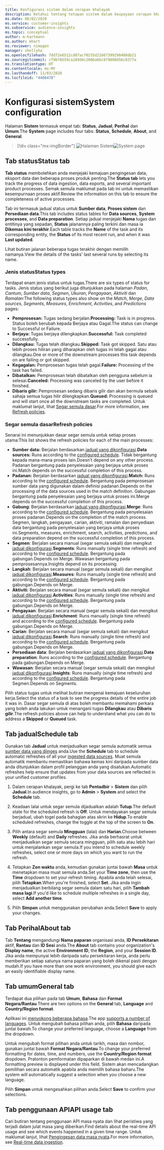 ```yaml
---
title: Konfigurasi sistem dalam cerapan khalayak
description: Ketahui tentang tetapan sistem dalam keupayaan cerapan khalayak Dynamics 365 Customer Insights.
ms.date: 06/02/2020
ms.service: customer-insights
ms.subservice: audience-insights
ms.topic: conceptual
author: m-hartmann
ms.author: mhart
ms.reviewer: nimagen
manager: shellyha
ms.openlocfilehash: 7dd72e6512cd87ac70235d21667399298408db21
ms.sourcegitcommit: cf9b78559ca189d4c2086a66c879098d56c0377a
ms.translationtype: HT
ms.contentlocale: ms-MY
ms.lasthandoff: 11/03/2020
ms.locfileid: "4406478"
---
```

# <a name="system-configuration"></a><span data-ttu-id="10dbb-103">Konfigurasi sistem</span><span class="sxs-lookup"><span data-stu-id="10dbb-103">System configuration</span></span>

<span data-ttu-id="10dbb-104">Halaman **Sistem** termasuk empat tab: **Status**, **Jadual**, **Perihal** dan **Umum**.</span><span class="sxs-lookup"><span data-stu-id="10dbb-104">The **System** page includes four tabs: **Status**, **Schedule**, **About**, and **General**.</span></span>

> [!div class="mx-imgBorder"]
> <span data-ttu-id="10dbb-105">![Halaman Sistem](media/system-tabs.png "Halaman Sistem")</span><span class="sxs-lookup"><span data-stu-id="10dbb-105">![System page](media/system-tabs.png "System page")</span></span>

## <a name="status-tab"></a><span data-ttu-id="10dbb-106">Tab status</span><span class="sxs-lookup"><span data-stu-id="10dbb-106">Status tab</span></span>

<span data-ttu-id="10dbb-107">**Tab status** membolehkan anda menjejaki kemajuan pengingesan data, eksport data dan beberapa proses produk penting.</span><span class="sxs-lookup"><span data-stu-id="10dbb-107">The **Status tab** lets you track the progress of data ingestion, data exports, and several important product processes.</span></span> <span data-ttu-id="10dbb-108">Semak semula maklumat pada tab ini untuk memastikan kesempurnaan proses aktif.</span><span class="sxs-lookup"><span data-stu-id="10dbb-108">Review the information on this tab to ensure the completeness of active processes.</span></span>

<span data-ttu-id="10dbb-109">Tab ini termasuk jadual status untuk **Sumber data**, **Proses sistem** dan **Persediaan data**.</span><span class="sxs-lookup"><span data-stu-id="10dbb-109">This tab includes status tables for **Data sources**, **System processes**, and **Data preparation**.</span></span> <span data-ttu-id="10dbb-110">Setiap jadual menjejaki **Nama** tugas dan entitinya yang sepadan, **Status** jalanannya paling terkini dan masa ia **Dikemas kini terakhir**.</span><span class="sxs-lookup"><span data-stu-id="10dbb-110">Each table tracks the **Name** of the task and its corresponding entity, the **Status** of its most recent run, and when it was **Last updated**.</span></span>

<span data-ttu-id="10dbb-111">Lihat butiran jalanan beberapa tugas terakhir dengan memilih namanya.</span><span class="sxs-lookup"><span data-stu-id="10dbb-111">View the details of the tasks' last several runs by selecting its name.</span></span>

### <a name="status-types"></a><span data-ttu-id="10dbb-112">Jenis status</span><span class="sxs-lookup"><span data-stu-id="10dbb-112">Status types</span></span>

<span data-ttu-id="10dbb-113">Terdapat enam jenis status untuk tugas.</span><span class="sxs-lookup"><span data-stu-id="10dbb-113">There are six types of status for tasks.</span></span> <span data-ttu-id="10dbb-114">Jenis status yang berikut juga ditunjukkan pada halaman *Padan*, *Cantum*, *Sumber data*, *Segmen*, *Ukuran*, *Pengayaan*, *Aktiviti* dan *Ramalan*:</span><span class="sxs-lookup"><span data-stu-id="10dbb-114">The following status types also show on the *Match*, *Merge*, *Data sources*, *Segments*, *Measures*, *Enrichment*, *Activities*, and *Predictions* pages:</span></span>

- <span data-ttu-id="10dbb-115">**Pemprosesan:** Tugas sedang berjalan.</span><span class="sxs-lookup"><span data-stu-id="10dbb-115">**Processing:** Task is in progress.</span></span> <span data-ttu-id="10dbb-116">Status boleh berubah kepada Berjaya atau Gagal.</span><span class="sxs-lookup"><span data-stu-id="10dbb-116">The status can change to Successful or Failure.</span></span>
- <span data-ttu-id="10dbb-117">**Berjaya:** Tugas berjaya dilengkapkan.</span><span class="sxs-lookup"><span data-stu-id="10dbb-117">**Successful:** Task completed successfully.</span></span>
- <span data-ttu-id="10dbb-118">**Dilangkau:** Tugas telah dilangkau.</span><span class="sxs-lookup"><span data-stu-id="10dbb-118">**Skipped:** Task got skipped.</span></span> <span data-ttu-id="10dbb-119">Satu atau lebih proses hiliran yang diharapkan oleh tugas ini telah gagal atau dilangkau.</span><span class="sxs-lookup"><span data-stu-id="10dbb-119">One or more of the downstream processes this task depends on are failing or got skipped.</span></span>
- <span data-ttu-id="10dbb-120">**Kegagalan:** Pemprosesan tugas telah gagal.</span><span class="sxs-lookup"><span data-stu-id="10dbb-120">**Failure:** Processing  of the task has failed.</span></span>
- <span data-ttu-id="10dbb-121">**Dibatalkan:** Pemprosesan telah dibatalkan oleh pengguna sebelum ia selesai.</span><span class="sxs-lookup"><span data-stu-id="10dbb-121">**Canceled:** Processing was canceled by the user before it finished.</span></span>
- <span data-ttu-id="10dbb-122">**Dibaris gilir:** Pemprosesan sedang dibaris gilir dan akan bermula sebaik sahaja semua tugas hilir dilengkapkan.</span><span class="sxs-lookup"><span data-stu-id="10dbb-122">**Queued:** Processing is queued and will start once all the downstream tasks are completed.</span></span> <span data-ttu-id="10dbb-123">Untuk maklumat lanjut, lihat [Segar semula dasar](#refresh-policies).</span><span class="sxs-lookup"><span data-stu-id="10dbb-123">For more information, see [Refresh policies](#refresh-policies).</span></span>

### <a name="refresh-policies"></a><span data-ttu-id="10dbb-124">Segar semula dasar</span><span class="sxs-lookup"><span data-stu-id="10dbb-124">Refresh policies</span></span>

<span data-ttu-id="10dbb-125">Senarai ini menunjukkan dasar segar semula untuk setiap proses utama:</span><span class="sxs-lookup"><span data-stu-id="10dbb-125">This list shows the refresh policies for each of the main processes:</span></span>

- <span data-ttu-id="10dbb-126">**Sumber data:** Berjalan berdasarkan [jadual yang dikonfigurasi](#schedule-tab).</span><span class="sxs-lookup"><span data-stu-id="10dbb-126">**Data sources:** Runs according to the [configured schedule](#schedule-tab).</span></span> <span data-ttu-id="10dbb-127">Tidak bergantung kepada mana-mana proses lain.</span><span class="sxs-lookup"><span data-stu-id="10dbb-127">Doesn't depend on any other process.</span></span> <span data-ttu-id="10dbb-128">Padanan bergantung pada penyelesaian yang berjaya untuk proses ini.</span><span class="sxs-lookup"><span data-stu-id="10dbb-128">Match depends on the successful completion of this process.</span></span>
- <span data-ttu-id="10dbb-129">**Padanan:** Berjalan berdasarkan [jadual yang dikonfigurasi](#schedule-tab).</span><span class="sxs-lookup"><span data-stu-id="10dbb-129">**Match:** Runs according to the [configured schedule](#schedule-tab).</span></span> <span data-ttu-id="10dbb-130">Bergantung pada pemprosesan sumber data yang digunakan dalam definisi padanan.</span><span class="sxs-lookup"><span data-stu-id="10dbb-130">Depends on the processing of the data sources used in the match definition.</span></span> <span data-ttu-id="10dbb-131">Gabungan bergantung pada penyelesaian yang berjaya untuk proses ini.</span><span class="sxs-lookup"><span data-stu-id="10dbb-131">Merge depends on the successful completion of this process.</span></span>
- <span data-ttu-id="10dbb-132">**Gabung**: Berjalan berdasarkan [jadual yang dikonfigurasi](#schedule-tab).</span><span class="sxs-lookup"><span data-stu-id="10dbb-132">**Merge**: Runs according to the [configured schedule](#schedule-tab).</span></span> <span data-ttu-id="10dbb-133">Bergantung pada penyelesaian proses padanan.</span><span class="sxs-lookup"><span data-stu-id="10dbb-133">Depends on the completion of the match process.</span></span> <span data-ttu-id="10dbb-134">Segmen, langkah, pengayaan, carian, aktiviti, ramalan dan penyediaan data bergantung pada penyelesaian yang berjaya untuk proses ini.</span><span class="sxs-lookup"><span data-stu-id="10dbb-134">Segments, measures, enrichment, search, activities, predictions, and data preparation depend on the successful completion of this process.</span></span>
- <span data-ttu-id="10dbb-135">**Segmen**: Berjalan secara manual (segar semula sekali) dan mengikut [jadual dikonfigurasi](#schedule-tab).</span><span class="sxs-lookup"><span data-stu-id="10dbb-135">**Segments**: Runs manually (single time refresh) and according to the [configured schedule](#schedule-tab).</span></span> <span data-ttu-id="10dbb-136">Bergantung pada gabungan.</span><span class="sxs-lookup"><span data-stu-id="10dbb-136">Depends on Merge.</span></span> <span data-ttu-id="10dbb-137">Wawasan bergantung pada pemprosesannya.</span><span class="sxs-lookup"><span data-stu-id="10dbb-137">Insights depend on its processing.</span></span>
- <span data-ttu-id="10dbb-138">**Langkah**: Berjalan secara manual (segar semula sekali) dan mengikut [jadual dikonfigurasi](#schedule-tab).</span><span class="sxs-lookup"><span data-stu-id="10dbb-138">**Measures**: Runs manually (single time refresh) and according to the [configured schedule](#schedule-tab).</span></span> <span data-ttu-id="10dbb-139">Bergantung pada gabungan.</span><span class="sxs-lookup"><span data-stu-id="10dbb-139">Depends on Merge.</span></span>
- <span data-ttu-id="10dbb-140">**Aktiviti**: Berjalan secara manual (segar semula sekali) dan mengikut [jadual dikonfigurasi](#schedule-tab).</span><span class="sxs-lookup"><span data-stu-id="10dbb-140">**Activities**: Runs manually (single time refresh) and according to the [configured schedule](#schedule-tab).</span></span> <span data-ttu-id="10dbb-141">Bergantung pada gabungan.</span><span class="sxs-lookup"><span data-stu-id="10dbb-141">Depends on Merge.</span></span>
- <span data-ttu-id="10dbb-142">**Pengayaan**: Berjalan secara manual (segar semula sekali) dan mengikut [jadual dikonfigurasi](#schedule-tab).</span><span class="sxs-lookup"><span data-stu-id="10dbb-142">**Enrichment**: Runs manually (single time refresh) and according to the [configured schedule](#schedule-tab).</span></span> <span data-ttu-id="10dbb-143">Bergantung pada gabungan.</span><span class="sxs-lookup"><span data-stu-id="10dbb-143">Depends on Merge.</span></span>
- <span data-ttu-id="10dbb-144">**Carian**: Berjalan secara manual (segar semula sekali) dan mengikut [jadual dikonfigurasi](#schedule-tab).</span><span class="sxs-lookup"><span data-stu-id="10dbb-144">**Search**: Runs manually (single time refresh) and according to the [configured schedule](#schedule-tab).</span></span> <span data-ttu-id="10dbb-145">Bergantung pada gabungan.</span><span class="sxs-lookup"><span data-stu-id="10dbb-145">Depends on Merge.</span></span>
- <span data-ttu-id="10dbb-146">**Persediaan data**: Berjalan berdasarkan [jadual yang dikonfigurasi](#schedule-tab).</span><span class="sxs-lookup"><span data-stu-id="10dbb-146">**Data preparation**: Runs according to the [configured schedule](#schedule-tab).</span></span> <span data-ttu-id="10dbb-147">Bergantung pada gabungan.</span><span class="sxs-lookup"><span data-stu-id="10dbb-147">Depends on Merge.</span></span>
- <span data-ttu-id="10dbb-148">**Wawasan**: Berjalan secara manual (segar semula sekali) dan mengikut [jadual dikonfigurasi](#schedule-tab).</span><span class="sxs-lookup"><span data-stu-id="10dbb-148">**Insights**: Runs manually (single time refresh) and according to the [configured schedule](#schedule-tab).</span></span> <span data-ttu-id="10dbb-149">Bergantung pada Segmen.</span><span class="sxs-lookup"><span data-stu-id="10dbb-149">Depends on Segments.</span></span>

<span data-ttu-id="10dbb-150">Pilih status tugas untuk melihat butiran mengenai kemajuan keseluruhan kerja.</span><span class="sxs-lookup"><span data-stu-id="10dbb-150">Select the status of a task to see the progress details of the entire job it was in.</span></span> <span data-ttu-id="10dbb-151">Dasar segar semula di atas boleh membantu memahami perkara yang boleh anda lakukan untuk menangani tugas **Dilangkau** atau **Dibaris gilir**.</span><span class="sxs-lookup"><span data-stu-id="10dbb-151">The refresh policies above can help to understand what you can do to address a **Skipped** or **Queued** task.</span></span>

## <a name="schedule-tab"></a><span data-ttu-id="10dbb-152">Tab jadual</span><span class="sxs-lookup"><span data-stu-id="10dbb-152">Schedule tab</span></span>

<span data-ttu-id="10dbb-153">Gunakan tab **Jadual** untuk menjadualkan segar semula automatik semua [sumber data yang diinges](data-sources.md) anda.</span><span class="sxs-lookup"><span data-stu-id="10dbb-153">Use the **Schedule** tab to schedule automatic refreshes of all your [ingested data sources](data-sources.md).</span></span> <span data-ttu-id="10dbb-154">Muat semula automatik membantu memastikan bahawa kemas kini daripada sumber data anda ditunjukkan dalam profil pelanggan anda yang disatukan.</span><span class="sxs-lookup"><span data-stu-id="10dbb-154">Automatic refreshes help ensure that updates from your data sources are reflected in your unified customer profiles.</span></span>

1. <span data-ttu-id="10dbb-155">Dalam cerapan khalayak, pergi ke tab **Pentadbir** > **Sistem** dan pilih **Jadual**.</span><span class="sxs-lookup"><span data-stu-id="10dbb-155">In audience insights, go to **Admin** > **System** and select the **Schedule** tab.</span></span>

2. <span data-ttu-id="10dbb-156">Keadaan lalai untuk segar semula dijadualkan adalah **Tutup**.</span><span class="sxs-lookup"><span data-stu-id="10dbb-156">The default state for the scheduled refresh is **Off**.</span></span> <span data-ttu-id="10dbb-157">Untuk mendayakan segar semula berjadual, ubah togel pada bahagian atas skrin ke **Hidup**.</span><span class="sxs-lookup"><span data-stu-id="10dbb-157">To enable scheduled refreshes, change the toggle at the top of the screen to **On**.</span></span>

3. <span data-ttu-id="10dbb-158">Pilih antara segar semula **Mingguan** (lalai) dan **Harian**.</span><span class="sxs-lookup"><span data-stu-id="10dbb-158">Choose between **Weekly** (default) and **Daily** refreshes.</span></span> <span data-ttu-id="10dbb-159">Jika anda berhasrat untuk menjadualkan segar semula secara mingguan, pilih satu atau lebih hari untuk menjalankan segar semula.</span><span class="sxs-lookup"><span data-stu-id="10dbb-159">If you intend to schedule weekly refreshes, select one or more days on which you want to run the refresh.</span></span>

4. <span data-ttu-id="10dbb-160">Tetapkan **Zon waktu** anda, kemudian gunakan juntai bawah **Masa** untuk menetapkan masa muat semula anda.</span><span class="sxs-lookup"><span data-stu-id="10dbb-160">Set your **Time zone**, then use the **Time** dropdown to set your refresh timing.</span></span> <span data-ttu-id="10dbb-161">Apabila anda telah selesai, pilih **Tetapkan**.</span><span class="sxs-lookup"><span data-stu-id="10dbb-161">When you're finished, select **Set**.</span></span> <span data-ttu-id="10dbb-162">Jika anda ingin menjadualkan berbilang segar semula dalam satu hari, pilih **Tambah masa lagi**.</span><span class="sxs-lookup"><span data-stu-id="10dbb-162">If you'd like to schedule multiple refreshes in a single day, select **Add another time**.</span></span>

5. <span data-ttu-id="10dbb-163">Pilih **Simpan** untuk menggunakan perubahan anda.</span><span class="sxs-lookup"><span data-stu-id="10dbb-163">Select **Save** to apply your changes.</span></span>

## <a name="about-tab"></a><span data-ttu-id="10dbb-164">Tab Perihal</span><span class="sxs-lookup"><span data-stu-id="10dbb-164">About tab</span></span>

<span data-ttu-id="10dbb-165">Tab **Tentang** mengandungi **Nama paparan** organisasi anda, **ID Persekitaran** aktif, **Rantau** dan **ID Sesi** anda.</span><span class="sxs-lookup"><span data-stu-id="10dbb-165">The **About** tab contains your organization's **Display name**, the active **Environment ID**, the **Region**, and your **Session ID**.</span></span> <span data-ttu-id="10dbb-166">Jika anda mempunyai lebih daripada satu persekitaran kerja, anda perlu memberikan setiap satunya nama paparan yang boleh dikenal pasti dengan mudah.</span><span class="sxs-lookup"><span data-stu-id="10dbb-166">If you have more than one work environment, you should give each an easily identifiable display name.</span></span>

## <a name="general-tab"></a><span data-ttu-id="10dbb-167">Tab umum</span><span class="sxs-lookup"><span data-stu-id="10dbb-167">General tab</span></span>

<span data-ttu-id="10dbb-168">Terdapat dua pilihan pada tab **Umum**, **Bahasa** dan **Format Negara/Rantau**.</span><span class="sxs-lookup"><span data-stu-id="10dbb-168">There are two options on the **General** tab, **Language** and **Country/Region format**.</span></span>

<span data-ttu-id="10dbb-169">Aplikasi ini [menyokong beberapa bahasa](supported-languages.md).</span><span class="sxs-lookup"><span data-stu-id="10dbb-169">The app [supports a number of languages](supported-languages.md).</span></span> <span data-ttu-id="10dbb-170">Untuk mengubah bahasa pilihan anda, pilih **Bahasa** daripada juntai bawah.</span><span class="sxs-lookup"><span data-stu-id="10dbb-170">To change your preferred language, choose a **Language** from the dropdown.</span></span>

<span data-ttu-id="10dbb-171">Untuk mengubah format pilihan anda untuk tarikh, masa dan nombor, gunakan juntai bawah **Format Negara/Rantau**.</span><span class="sxs-lookup"><span data-stu-id="10dbb-171">To change your preferred formatting for dates, time, and numbers, use the **Country/Region format** dropdown.</span></span> <span data-ttu-id="10dbb-172">Pratonton pemformatan dipaparkan di bawah medan ini.</span><span class="sxs-lookup"><span data-stu-id="10dbb-172">A formatting preview is displayed under this field.</span></span> <span data-ttu-id="10dbb-173">Sistem akan mencadangkan pemilihan secara automatik apabila anda memilih bahasa baharu.</span><span class="sxs-lookup"><span data-stu-id="10dbb-173">The system will automatically suggest a selection when you choose a new language.</span></span>

<span data-ttu-id="10dbb-174">Pilih **Simpan** untuk mengesahkan pilihan anda.</span><span class="sxs-lookup"><span data-stu-id="10dbb-174">Select **Save** to confirm your selections.</span></span>

## <a name="api-usage-tab"></a><span data-ttu-id="10dbb-175">Tab penggunaan API</span><span class="sxs-lookup"><span data-stu-id="10dbb-175">API usage tab</span></span>

<span data-ttu-id="10dbb-176">Cari butiran tentang penggunaan API masa nyata dan lihat peristiwa yang terjadi dalam julat masa yang diberikan.</span><span class="sxs-lookup"><span data-stu-id="10dbb-176">Find details about the real-time API usage and see which events happened in a given time range.</span></span> <span data-ttu-id="10dbb-177">Untuk maklumat lanjut, lihat [Pengingesan data masa nyata](real-time-data-ingestion.md).</span><span class="sxs-lookup"><span data-stu-id="10dbb-177">For more information, see [Real-time data ingestion](real-time-data-ingestion.md).</span></span>
